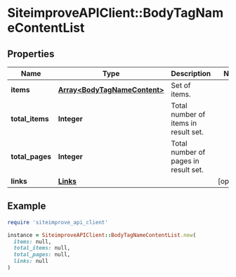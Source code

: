 # SiteimproveAPIClient::BodyTagNameContentList

## Properties

| Name | Type | Description | Notes |
| ---- | ---- | ----------- | ----- |
| **items** | [**Array&lt;BodyTagNameContent&gt;**](BodyTagNameContent.md) | Set of items. |  |
| **total_items** | **Integer** | Total number of items in result set. |  |
| **total_pages** | **Integer** | Total number of pages in result set. |  |
| **links** | [**Links**](Links.md) |  | [optional] |

## Example

```ruby
require 'siteimprove_api_client'

instance = SiteimproveAPIClient::BodyTagNameContentList.new(
  items: null,
  total_items: null,
  total_pages: null,
  links: null
)
```

